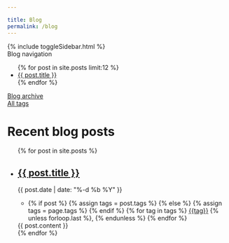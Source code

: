```yaml
---

title: Blog
permalink: /blog
---
```


<div class="blog__container">
<div class="sidebar__container">
  {% include toggleSidebar.html %}
  <nav class="sidebar" id="foo">
<div id="medium-title">Blog navigation</div>
<ul class="sidebar__latest-posts">
  {% for post in site.posts limit:12 %}
  <li><a href="{{ post.url }}">{{ post.title }}</a></li>
  {% endfor %}
</ul>

<div>
<a href="/blog/archive">Blog archive</a><br>
<a href="/blog/tags">All tags</a>
</div>
</nav>
</div>


<div class="blog__content">
<h1>Recent blog posts</h1>
  <ul>
  {% for post in site.posts %}
  <li class="blog__post">
   <h2><a href="{{ post.url }}">{{ post.title }}</a></h2>
  <div class="post__date">{{ post.date | date: "%-d %b %Y" }}</div>
   <div class="post__tags">
   <ul><li>
    {% if post %}
      {% assign tags = post.tags %}
    {% else %}
      {% assign tags = page.tags %}
    {% endif %}
    {% for tag in tags %}
      <a href="/blog/tags/{{tag|slugize}}">{{tag}}</a>
      <!-- separates the tags with a comma and a space, unless its the last item -->
      {% unless forloop.last %},&nbsp;{% endunless %}
    {% endfor %}
    </li>
    </ul>
    </div>
   
   <div class="post__content">{{ post.content }}</div>  </li>
  {% endfor %}
  </ul>

</div>
</div>